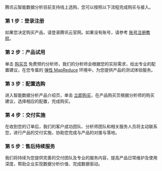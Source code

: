 腾讯云智能数据分析目前支持线上选购，您可以按照以下流程完成购买与接入。

### 第 1 步：登录注册
如果您决定购买产品，请登录腾讯云官网。如果没有账号，请参考 [账号注册教程](https://cloud.tencent.com/document/product/378/17985)。

### 第 2 步：产品试用
单击 [购买页](https://buy.cloud.tencent.com/ida) 免费预约分析师，我们的分析师会根据您的实际需求，给出专业的配置建议，在您专属的 [弹性 MapReduce](https://cloud.tencent.com/product/emr) 环境中，为您提供产品的测试体验服务。

### 第 3 步：配置选购
进入智能数据分析产品介绍页，单击 [立即购买](https://buy.cloud.tencent.com/ida)，在产品购买页根据分析师的购买建议，选择相应的配置，完成购买。

### 第 4 步：交付实施
在收到您的订单后，我们的客户成功团队、分析师团队和相关服务人员将主动联系您，进行产品的交付实施，协助您完成与产品的对接与落地。

### 第 5 步：售后持续服务
我们将持续为您提供完善的交付团队及专业的服务内容，提高产品日常维护及使用深度，帮助企业实现数据分析价值、完成数据驱动。

